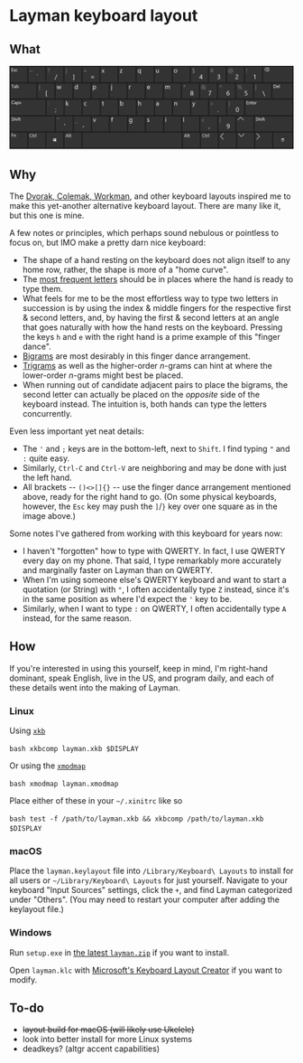 # Layman keyboard layout

## What

![Layman](layout.png)

## Why

The [Dvorak, Colemak,
Workman](https://en.wikipedia.org/wiki/Keyboard_layout#Non-QWERTY-based_Latin-script_keyboard_layouts),
and other keyboard layouts inspired me to make this yet-another alternative
keyboard layout.  There are many like it, but this one is mine.

A few notes or principles, which perhaps sound nebulous or pointless to focus
on, but IMO make a pretty darn nice keyboard:

* The shape of a hand resting on the keyboard does not align itself to any home
  row, rather, the shape is more of a "home curve".
* The [most frequent
  letters](https://en.wikipedia.org/wiki/Letter_frequency#Relative_frequencies_of_letters_in_the_English_language)
  should be in places where the hand is ready to type them.
* What feels for me to be the most effortless way to type two letters in
  succession is by using the index & middle fingers for the respective first &
  second letters, and, by having the first & second letters at an angle that
  goes naturally with how the hand rests on the keyboard.  Pressing the keys
  `h` and `e` with the right hand is a prime example of this "finger dance".
* [Bigrams](https://en.wikipedia.org/wiki/Bigrams#Bigram_frequency_in_the_English_language)
  are most desirably in this finger dance arrangement.
* [Trigrams](https://en.wikipedia.org/wiki/Trigram#Frequency) as well as the
  higher-order *n*-grams can hint at where the lower-order *n*-grams might best
  be placed.
* When running out of candidate adjacent pairs to place the bigrams, the second
  letter can actually be placed on the *opposite* side of the keyboard instead.
  The intuition is, both hands can type the letters concurrently.

Even less important yet neat details:

* The `'` and `;` keys are in the bottom-left, next to `Shift`. I find typing
  `"` and `:` quite easy.
* Similarly, `Ctrl-C` and `Ctrl-V` are neighboring and may be done with just
  the left hand.
* All brackets -- `()<>[]{}` -- use the finger dance arrangement mentioned
  above, ready for the right hand to go.  (On some physical keyboards, however,
  the `Esc` key may push the `]`/`}` key over one square as in the image
  above.)

Some notes I've gathered from working with this keyboard for years now:

* I haven't "forgotten" how to type with QWERTY.  In fact, I use QWERTY every
  day on my phone.  That said, I type remarkably more accurately and marginally
  faster on Layman than on QWERTY.
* When I'm using someone else's QWERTY keyboard and want to start a quotation
  (or String) with `"`, I often accidentally type `Z` instead, since it's in
  the same position as where I'd expect the `'` key to be.
* Similarly, when I want to type `:` on QWERTY, I often accidentally type `A`
  instead, for the same reason.

## How

If you're interested in using this yourself, keep in mind, I'm right-hand
dominant, speak English, live in the US, and program daily, and each of these
details went into the making of Layman.

### Linux

Using [`xkb`](https://wiki.archlinux.org/title/X_keyboard_extension)

```bash xkbcomp layman.xkb $DISPLAY ```

Or using the [`xmodmap`](https://wiki.archlinux.org/index.php/xmodmap)

```bash xmodmap layman.xmodmap ```

Place either of these in your `~/.xinitrc` like so

```bash test -f /path/to/layman.xkb && xkbcomp /path/to/layman.xkb $DISPLAY ```

### macOS

Place the `layman.keylayout` file into `/Library/Keyboard\ Layouts` to install
for all users or `~/Library/Keyboard\ Layouts` for just yourself.  Navigate to
your keyboard "Input Sources" settings, click the `+`, and find Layman
categorized under "Others".  (You may need to restart your computer after
adding the keylayout file.)

### Windows

Run `setup.exe` in [the latest
`layman.zip`](https://github.com/almonds0166/layman/releases) if you want to
install.

Open `layman.klc` with [Microsoft's Keyboard Layout
Creator](https://www.microsoft.com/en-us/download/details.aspx?id=22339) if you
want to modify.

## To-do

* ~~layout build for macOS (will likely use Ukelele)~~
* look into better install for more Linux systems
* deadkeys? (altgr accent capabilities)

